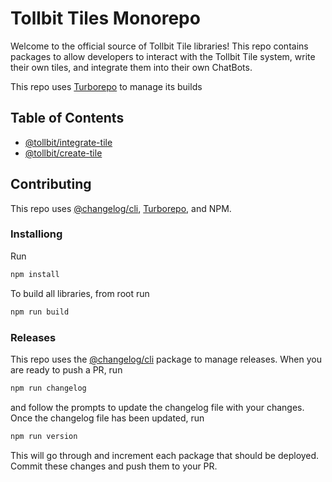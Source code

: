 # Tollbit Tiles Monorepo

Welcome to the official source of Tollbit Tile libraries! This repo contains packages to allow developers to interact with the Tollbit Tile system, write their own tiles, and integrate them into their own ChatBots.

This repo uses [Turborepo](https://turbo.build/repo) to manage its builds

## Table of Contents

- [@tollbit/integrate-tile](./packages/integrate-tile/README.md)
- [@tollbit/create-tile](./packages/create-tile/README.md)

## Contributing

This repo uses [@changelog/cli](https://github.com/changesets/changesets/blob/main/packages/cli/README.md), [Turborepo](https://turbo.build/repo/docs), and NPM.

### Installiong

Run

```bash
npm install
```

To build all libraries, from root run

```bash
npm run build
```

### Releases

This repo uses the [@changelog/cli](https://github.com/changesets/changesets/blob/main/packages/cli/README.md) package to manage releases. When you are ready to push a PR, run

```bash
npm run changelog
```

and follow the prompts to update the changelog file with your changes. Once the changelog file has been updated, run

```bash
npm run version
```

This will go through and increment each package that should be deployed. Commit these changes and push them to your PR.
